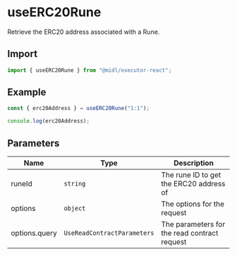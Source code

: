 # useERC20Rune

Retrieve the ERC20 address associated with a Rune.

## Import

```ts
import { useERC20Rune } from "@midl/executor-react";
```

## Example

```ts
const { erc20Address } = useERC20Rune("1:1");

console.log(erc20Address);
```

## Parameters

| Name          | Type                        | Description                                  |
| ------------- | --------------------------- | -------------------------------------------- |
| runeId        | `string`                    | The rune ID to get the ERC20 address of      |
| options       | `object`                    | The options for the request                  |
| options.query | `UseReadContractParameters` | The parameters for the read contract request |
